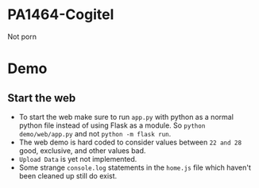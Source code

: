 # PA1464-Cogitel
Not porn


# Demo

## Start the web
* To start the web make sure to run `app.py` with python as a normal python file instead of using Flask as a module. So `python demo/web/app.py` and not `python -m flask run`. 
* The web demo is hard coded to consider values between `22 and 28` good, exclusive, and other values bad.
* `Upload Data` is yet not implemented.
* Some strange `console.log` statements in the `home.js` file which haven't been cleaned up still do exist.